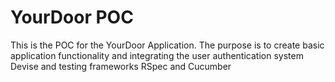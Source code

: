 # YourDoor POC

This is the POC for the YourDoor Application. The purpose is to create basic application functionality and integrating the user authentication system Devise and testing frameworks RSpec and Cucumber